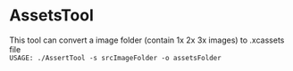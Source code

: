 # AssetsTool    
This tool can convert a image folder (contain 1x 2x 3x images) to .xcassets file    
`
USAGE: ./AssertTool -s srcImageFolder -o assetsFolder
`


